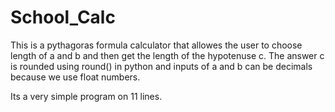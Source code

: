 # School_Calc

This is a pythagoras formula calculator that allowes the user to choose length of a and b and then get the length of the hypotenuse c.
The answer c is rounded using round() in python and inputs of a and b can be decimals because we use float numbers.

Its a very simple program on 11 lines. 
